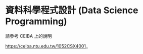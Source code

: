 # 資料科學程式設計 \(Data Science Programming\)

請參考 CEIBA 上的說明

https://ceiba.ntu.edu.tw/1052CSX4001_

<!--

助教：林德昌 \(臉書 [https://www.facebook.com/profile.php?id=100001317182947](https://www.facebook.com/profile.php?id=100001317182947)\)

| 週次 | 日期 | 投影片 |
| :--- | :--- | :--- | 
 | 第一週 | 2017-02-23 | [http://slides.com/pecutsai/deck/live\\#/](http://slides.com/pecutsai/deck/live#/) | 
 
 -->




